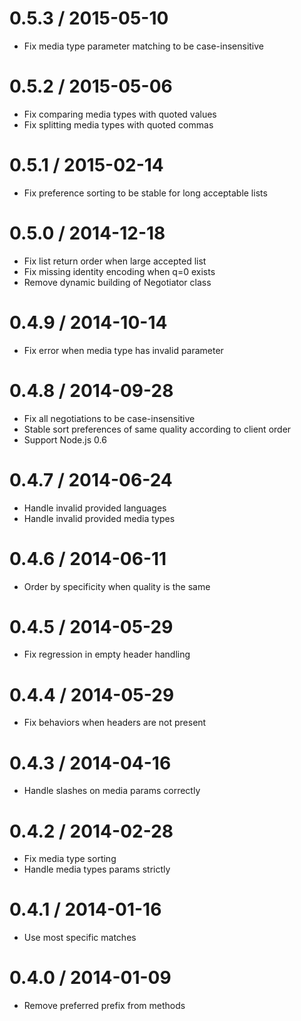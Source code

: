 0.5.3 / 2015-05-10
  ====

  * Fix media type parameter matching to be case-insensitive

0.5.2 / 2015-05-06
  ====

  * Fix comparing media types with quoted values
  * Fix splitting media types with quoted commas

0.5.1 / 2015-02-14
  ====

  * Fix preference sorting to be stable for long acceptable lists

0.5.0 / 2014-12-18
  ====

  * Fix list return order when large accepted list
  * Fix missing identity encoding when q=0 exists
  * Remove dynamic building of Negotiator class

0.4.9 / 2014-10-14
  ====

  * Fix error when media type has invalid parameter

0.4.8 / 2014-09-28
  ====

  * Fix all negotiations to be case-insensitive
  * Stable sort preferences of same quality according to client order
  * Support Node.js 0.6

0.4.7 / 2014-06-24
  ====

  * Handle invalid provided languages
  * Handle invalid provided media types

0.4.6 / 2014-06-11
  ====

  *  Order by specificity when quality is the same

0.4.5 / 2014-05-29
  ====

  * Fix regression in empty header handling

0.4.4 / 2014-05-29
  ====

  * Fix behaviors when headers are not present

0.4.3 / 2014-04-16
  ====

  * Handle slashes on media params correctly

0.4.2 / 2014-02-28
  ====

  * Fix media type sorting
  * Handle media types params strictly

0.4.1 / 2014-01-16
  ====

  * Use most specific matches

0.4.0 / 2014-01-09
  ====

  * Remove preferred prefix from methods
